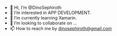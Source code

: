 - 👋 Hi, I’m @DinoSephiroth
- 👀 I’m interested in APP DEVELOPMENT.
- 🌱 I’m currently learning Xamarin.
- 💞️ I’m looking to collaborate on ...
- 📫 How to reach me by dinosephiroth@gmail.com

<!---
DinoSephiroth/DinoSephiroth is a ✨ special ✨ repository because its `README.md` (this file) appears on your GitHub profile.
You can click the Preview link to take a look at your changes.
--->
